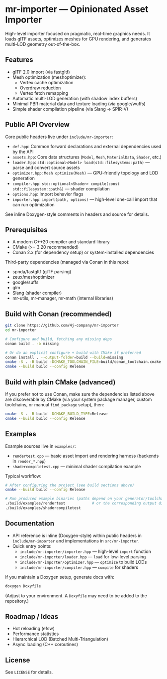 # mr-importer — Opinionated Asset Importer

High-level importer focused on pragmatic, real-time graphics needs. It loads glTF assets, optimizes meshes for GPU rendering, and generates multi-LOD geometry out-of-the-box.

## Features
- glTF 2.0 import (via fastgltf)
- Mesh optimization (meshoptimizer):
  - Vertex cache optimization
  - Overdraw reduction
  - Vertex fetch remapping
- Automatic multi-LOD generation (with shadow index buffers)
- Minimal PBR material data and texture loading (via google/wuffs)
- Simple shader compilation pipeline (via Slang → SPIR-V)

## Public API Overview
Core public headers live under `include/mr-importer`:

- `def.hpp`: Common forward declarations and external dependencies used by the API
- `assets.hpp`: Core data structures (`Model`, `Mesh`, `MaterialData`, `Shader`, etc.)
- `loader.hpp`: `std::optional<Model> load(std::filesystem::path)` — parse and convert source assets
- `optimizer.hpp`: `Mesh optimize(Mesh)` — GPU-friendly topology and LOD generation
- `compiler.hpp`: `std::optional<Shader> compile(const std::filesystem::path&)` — shader compilation
- `options.hpp`: Import behavior flags
- `importer.hpp`: `import(path, options)` — high-level one-call import that can run optimization

See inline Doxygen-style comments in headers and source for details.

## Prerequisites
- A modern C++20 compiler and standard library
- CMake (>= 3.20 recommended)
- Conan 2.x (for dependency setup) or system-installed dependencies

Third-party dependencies (managed via Conan in this repo):
- spnda/fastgltf (glTF parsing)
- zeux/meshoptimizer
- google/suffs
- glm
- Slang (shader compiler)
- mr-utils, mr-manager, mr-math (internal libraries)

## Build with Conan (recommended)
```bash
git clone https://github.com/4j-company/mr-importer
cd mr-importer

# Configure and build, fetching any missing deps
conan build . -b missing

# Or do an explicit configure + build with CMake if preferred
conan install . --output-folder=build --build=missing
cmake -S . -B build -DCMAKE_TOOLCHAIN_FILE=build/conan_toolchain.cmake
cmake --build build --config Release
```

## Build with plain CMake (advanced)
If you prefer not to use Conan, make sure the dependencies listed above are discoverable by CMake (via your system package manager, custom toolchains, or manual `find_package` setup), then:

```bash
cmake -S . -B build -DCMAKE_BUILD_TYPE=Release
cmake --build build --config Release
```

## Examples
Example sources live in `examples/`:
- `rendertest.cpp` — basic asset import and rendering harness (backends in `render_*.hpp`)
- `shadercompiletest.cpp` — minimal shader compilation example

Typical workflow:
```bash
# After configuring the project (see build sections above)
cmake --build build --config Release

# Run produced example binaries (paths depend on your generator/toolchain)
./build/examples/rendertest            # or the corresponding output dir
./build/examples/shadercompiletest
```

## Documentation
- API reference is inline (Doxygen-style) within public headers in `include/mr-importer` and implementations in `src/mr-importer`.
- Quick entry points:
  - `include/mr-importer/importer.hpp` — high-level `import` function
  - `include/mr-importer/loader.hpp` — `load` for low-level parsing
  - `include/mr-importer/optimizer.hpp` — `optimize` to build LODs
  - `include/mr-importer/compiler.hpp` — `compile` for shaders

If you maintain a Doxygen setup, generate docs with:
```bash
doxygen Doxyfile
```
(Adjust to your environment. A `Doxyfile` may need to be added to the repository.)

## Roadmap / Ideas
- Hot reloading (efsw)
- Performance statistics
- Hierarchical LOD (Batched Multi-Triangulation)
- Async loading (C++ coroutines)

## License
See `LICENSE` for details.
